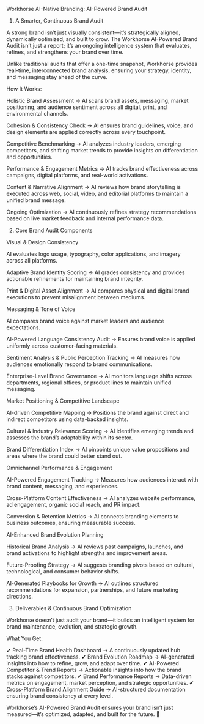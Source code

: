 Workhorse AI-Native Branding: AI-Powered Brand Audit

1. A Smarter, Continuous Brand Audit

A strong brand isn’t just visually consistent—it’s strategically aligned, dynamically optimized, and built to grow. The Workhorse AI-Powered Brand Audit isn’t just a report; it’s an ongoing intelligence system that evaluates, refines, and strengthens your brand over time.

Unlike traditional audits that offer a one-time snapshot, Workhorse provides real-time, interconnected brand analysis, ensuring your strategy, identity, and messaging stay ahead of the curve.

How It Works:

Holistic Brand Assessment → AI scans brand assets, messaging, market positioning, and audience sentiment across all digital, print, and environmental channels.

Cohesion & Consistency Check → AI ensures brand guidelines, voice, and design elements are applied correctly across every touchpoint.

Competitive Benchmarking → AI analyzes industry leaders, emerging competitors, and shifting market trends to provide insights on differentiation and opportunities.

Performance & Engagement Metrics → AI tracks brand effectiveness across campaigns, digital platforms, and real-world activations.

Content & Narrative Alignment → AI reviews how brand storytelling is executed across web, social, video, and editorial platforms to maintain a unified brand message.

Ongoing Optimization → AI continuously refines strategy recommendations based on live market feedback and internal performance data.

2. Core Brand Audit Components

Visual & Design Consistency

AI evaluates logo usage, typography, color applications, and imagery across all platforms.

Adaptive Brand Identity Scoring → AI grades consistency and provides actionable refinements for maintaining brand integrity.

Print & Digital Asset Alignment → AI compares physical and digital brand executions to prevent misalignment between mediums.

Messaging & Tone of Voice

AI compares brand voice against market leaders and audience expectations.

AI-Powered Language Consistency Audit → Ensures brand voice is applied uniformly across customer-facing materials.

Sentiment Analysis & Public Perception Tracking → AI measures how audiences emotionally respond to brand communications.

Enterprise-Level Brand Governance → AI monitors language shifts across departments, regional offices, or product lines to maintain unified messaging.

Market Positioning & Competitive Landscape

AI-driven Competitive Mapping → Positions the brand against direct and indirect competitors using data-backed insights.

Cultural & Industry Relevance Scoring → AI identifies emerging trends and assesses the brand’s adaptability within its sector.

Brand Differentiation Index → AI pinpoints unique value propositions and areas where the brand could better stand out.

Omnichannel Performance & Engagement

AI-Powered Engagement Tracking → Measures how audiences interact with brand content, messaging, and experiences.

Cross-Platform Content Effectiveness → AI analyzes website performance, ad engagement, organic social reach, and PR impact.

Conversion & Retention Metrics → AI connects branding elements to business outcomes, ensuring measurable success.

AI-Enhanced Brand Evolution Planning

Historical Brand Analysis → AI reviews past campaigns, launches, and brand activations to highlight strengths and improvement areas.

Future-Proofing Strategy → AI suggests branding pivots based on cultural, technological, and consumer behavior shifts.

AI-Generated Playbooks for Growth → AI outlines structured recommendations for expansion, partnerships, and future marketing directions.

3. Deliverables & Continuous Brand Optimization

Workhorse doesn’t just audit your brand—it builds an intelligent system for brand maintenance, evolution, and strategic growth.

What You Get:

✔ Real-Time Brand Health Dashboard → A continuously updated hub tracking brand effectiveness.
✔ Brand Evolution Roadmap → AI-generated insights into how to refine, grow, and adapt over time.
✔ AI-Powered Competitor & Trend Reports → Actionable insights into how the brand stacks against competitors.
✔ Brand Performance Reports → Data-driven metrics on engagement, market perception, and strategic opportunities.
✔ Cross-Platform Brand Alignment Guide → AI-structured documentation ensuring brand consistency at every level.

Workhorse’s AI-Powered Brand Audit ensures your brand isn’t just measured—it’s optimized, adapted, and built for the future. 🚀

